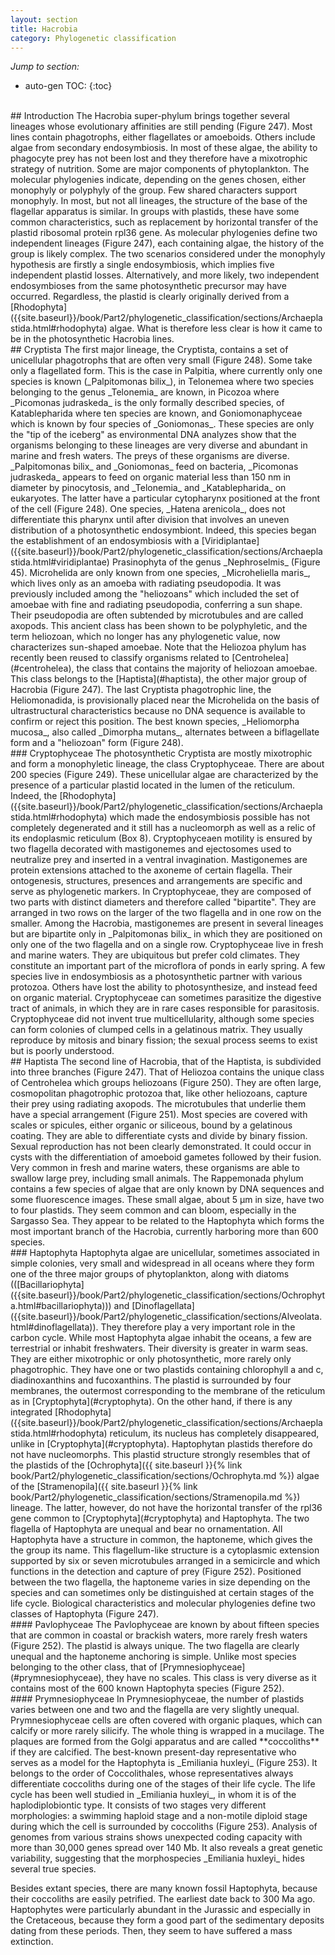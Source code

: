 ```yaml
---
layout: section
title: Hacrobia
category: Phylogenetic classification
---
```

_Jump to section:_
* auto-gen TOC:
{:toc}

<br>
## Introduction
The Hacrobia super-phylum brings together several lineages whose evolutionary affinities are still pending (Figure 247). Most lines contain phagotrophs, either flagellates or amoeboids. Others include algae from secondary endosymbiosis. In most of these algae, the ability to phagocyte prey has not been lost and they therefore have a mixotrophic strategy of nutrition. Some are major components of phytoplankton. The molecular phylogenies indicate, depending on the genes chosen, either monophyly or polyphyly of the group. Few shared characters support monophyly. In most, but not all lineages, the structure of the base of the flagellar apparatus is similar. In groups with plastids, these have some common characteristics, such as replacement by horizontal transfer of the plastid ribosomal protein rpl36 gene. As molecular phylogenies define two independent lineages (Figure 247), each containing algae, the history of the group is likely complex. The two scenarios considered under the monophyly hypothesis are firstly a single endosymbiosis, which implies five independent plastid losses. Alternatively, and more likely, two independent endosymbioses from the same photosynthetic precursor may have occurred. Regardless, the plastid is clearly originally derived from a [Rhodophyta]({{site.baseurl}}/book/Part2/phylogenetic_classification/sections/Archaeplastida.html#rhodophyta) algae. What is therefore less clear is how it came to be in the photosynthetic Hacrobia lines.

<br>
## Cryptista
The first major lineage, the Cryptista, contains a set of unicellular phagotrophs that are often very small (Figure 248). Some take only a flagellated form. This is the case in Palpitia, where currently only one species is known (_Palpitomonas bilix_), in Telonemea where two species belonging to the genus _Telonemia_ are known, in Picozoa where _Picomonas judraskeda_ is the only formally described species, of Katablepharida where ten species are known, and Goniomonaphyceae which is known by four species of _Goniomonas_. These species are only the "tip of the iceberg" as environmental DNA analyzes show that the organisms belonging to these lineages are very diverse and abundant in marine and fresh waters. The preys of these organisms are diverse. _Palpitomonas bilix_ and _Goniomonas_ feed on bacteria, _Picomonas judraskeda_ appears to feed on organic material less than 150 nm in diameter by pinocytosis, and _Telonemia_ and _Katablepharida_ on eukaryotes. The latter have a particular cytopharynx positioned at the front of the cell (Figure 248). One species, _Hatena arenicola_, does not differentiate this pharynx until after division that involves an uneven distribution of a photosynthetic endosymbiont. Indeed, this species began the establishment of an endosymbiosis with a [Viridiplantae]({{site.baseurl}}/book/Part2/phylogenetic_classification/sections/Archaeplastida.html#viridiplantae) Prasinophyta of the genus _Nephroselmis_ (Figure 45). Microhelida are only known from one species, _Microheliella maris_, which lives only as an amoeba with radiating pseudopodia. It was previously included among the "heliozoans" which included the set of amoebae with fine and radiating pseudopodia, conferring a sun shape. Their pseudopodia are often subtended by microtubules and are called axopods. This ancient class has been shown to be polyphyletic, and the term heliozoan, which no longer has any phylogenetic value, now characterizes sun-shaped amoebae. Note that the Heliozoa phylum has recently been reused to classify organisms related to [Centrohelea](#centrohelea), the class that contains the majority of heliozoan amoebae. This class belongs to the [Haptista](#haptista), the other major group of Hacrobia (Figure 247). The last Cryptista phagotrophic line, the Heliomonadida, is provisionally placed near the Microhelida on the basis of ultrastructural characteristics because no DNA sequence is available to confirm or reject this position. The best known species, _Heliomorpha mucosa_, also called _Dimorpha mutans_, alternates between a biflagellate form and a "heliozoan" form (Figure 248).

<br>
### Cryptophyceae
The photosynthetic Cryptista are mostly mixotrophic and form a monophyletic lineage, the class Cryptophyceae. There are about 200 species (Figure 249). These unicellular algae are characterized by the presence of a particular plastid located in the lumen of the reticulum. Indeed, the [Rhodophyta]({{site.baseurl}}/book/Part2/phylogenetic_classification/sections/Archaeplastida.html#rhodophyta) which made the endosymbiosis possible has not completely degenerated and it still has a nucleomorph as well as a relic of its endoplasmic reticulum (Box 8). Cryptophyceaen motility is ensured by two flagella decorated with mastigonemes and ejectosomes used to neutralize prey and inserted in a ventral invagination. Mastigonemes are protein extensions attached to the axoneme of certain flagella. Their ontogenesis, structures, presences and arrangements are specific and serve as phylogenetic markers. In Cryptophyceae, they are composed of two parts with distinct diameters and therefore called "bipartite". They are arranged in two rows on the larger of the two flagella and in one row on the smaller. Among the Hacrobia, mastigonemes are present in several lineages but are bipartite only in _Palpitomonas bilix_ in which they are positioned on only one of the two flagella and on a single row. Cryptophyceae live in fresh and marine waters. They are ubiquitous but prefer cold climates. They constitute an important part of the microflora of ponds in early spring. A few species live in endosymbiosis as a photosynthetic partner with various protozoa. Others have lost the ability to photosynthesize, and instead feed on organic material. Cryptophyceae can sometimes parasitize the digestive tract of animals, in which they are in rare cases responsible for parasitosis. Cryptophyceae did not invent true multicellularity, although some species can form colonies of clumped cells in a gelatinous matrix. They usually reproduce by mitosis and binary fission; the sexual process seems to exist but is poorly understood.

<br>
## Haptista
The second line of Hacrobia, that of the Haptista, is subdivided into three branches (Figure 247). That of Heliozoa contains the unique class of Centrohelea which groups heliozoans (Figure 250). They are often large, cosmopolitan phagotrophic protozoa that, like other heliozoans, capture their prey using radiating axopods. The microtubules that underlie them have a special arrangement (Figure 251). Most species are covered with scales or spicules, either organic or siliceous, bound by a gelatinous coating. They are able to differentiate cysts and divide by binary fission. Sexual reproduction has not been clearly demonstrated. It could occur in cysts with the differentiation of amoeboid gametes followed by their fusion. Very common in fresh and marine waters, these organisms are able to swallow large prey, including small animals. The Rappemonada phylum contains a few species of algae that are only known by DNA sequences and some fluorescence images. These small algae, about 5 μm in size, have two to four plastids. They seem common and can bloom, especially in the Sargasso Sea. They appear to be related to the Haptophyta which forms the most important branch of the Hacrobia, currently harboring more than 600 species.

<br>
### Haptophyta
Haptophyta algae are unicellular, sometimes associated in simple colonies, very small and widespread in all oceans where they form one of the three major groups of phytoplankton, along with diatoms (([Bacillariophyta]({{site.baseurl}}/book/Part2/phylogenetic_classification/sections/Ochrophyta.html#bacillariophyta))) and [Dinoflagellata]({{site.baseurl}}/book/Part2/phylogenetic_classification/sections/Alveolata.html#dinoflagellata)). They therefore play a very important role in the carbon cycle. While most Haptophyta algae inhabit the oceans, a few are terrestrial or inhabit freshwaters. Their diversity is greater in warm seas. They are either mixotrophic or only photosynthetic, more rarely only phagotrophic. They have one or two plastids containing chlorophyll a and c, diadinoxanthins and fucoxanthins. The plastid is surrounded by four membranes, the outermost corresponding to the membrane of the reticulum as in [Cryptophyta](#cryptophyta). On the other hand, if there is any integrated [Rhodophyta]({{site.baseurl}}/book/Part2/phylogenetic_classification/sections/Archaeplastida.html#rhodophyta) reticulum, its nucleus has completely disappeared, unlike in [Cryptophyta](#cryptophyta). Haptophytan plastids therefore do not have nucleomorphs. This plastid structure strongly resembles that of the plastids of the [Ochrophyta]({{ site.baseurl }}{% link book/Part2/phylogenetic_classification/sections/Ochrophyta.md %}) algae of the [Stramenopila]({{ site.baseurl }}{% link book/Part2/phylogenetic_classification/sections/Stramenopila.md %}) lineage. The latter, however, do not have the horizontal transfer of the rpl36 gene common to [Cryptophyta](#cryptophyta) and Haptophyta. The two flagella of Haptophyta are unequal and bear no ornamentation. All Haptophyta have a structure in common, the haptoneme, which gives the the group its name. This flagellum-like structure is a cytoplasmic extension supported by six or seven microtubules arranged in a semicircle and which functions in the detection and capture of prey (Figure 252). Positioned between the two flagella, the haptoneme varies in size depending on the species and can sometimes only be distinguished at certain stages of the life cycle. Biological characteristics and molecular phylogenies define two classes of Haptophyta (Figure 247).

<br>
#### Pavlophyceae
The Pavlophyceae are known by about fifteen species that are common in coastal or brackish waters, more rarely fresh waters (Figure 252). The plastid is always unique. The two flagella are clearly unequal and the haptoneme anchoring is simple. Unlike most species belonging to the other class, that of [Prymnesiophyceae](#prymnesiophyceae), they have no scales. This class is very diverse as it contains most of the 600 known Haptophyta species (Figure 252).

<br>
#### Prymnesiophyceae
In Prymnesiophyceae, the number of plastids varies between one and two and the flagella are very slightly unequal. Prymnesiophyceae cells are often covered with organic plaques, which can calcify or more rarely silicify. The whole thing is wrapped in a mucilage. The plaques are formed from the Golgi apparatus and are called **coccoliths** if they are calcified. The best-known present-day representative who serves as a model for the Haptophyta is _Emiliania huxleyi_ (Figure 253). It belongs to the order of Coccolithales, whose representatives always differentiate coccoliths during one of the stages of their life cycle. The life cycle has been well studied in _Emiliania huxleyi_, in whom it is of the haplodiplobiontic type. It consists of two stages very different morphologies: a swimming haploid stage and a non-motile diploid stage during which the cell is surrounded by coccoliths (Figure 253). Analysis of genomes from various strains shows unexpected coding capacity with more than 30,000 genes spread over 140 Mb. It also reveals a great genetic variability, suggesting that the morphospecies _Emiliania huxleyi_ hides several true species.

Besides extant species, there are many known fossil Haptophyta, because their coccoliths are easily petrified. The earliest date back to 300 Ma ago. Haptophytes were particularly abundant in the Jurassic and especially in the Cretaceous, because they form a good part of the sedimentary deposits dating from these periods. Then, they seem to have suffered a mass extinction.
